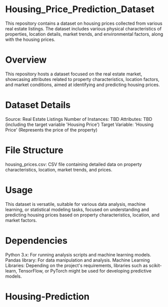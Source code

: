 # Housing_Price_Prediction_Dataset
This repository contains a dataset on housing prices collected from various real estate listings. The dataset includes various physical characteristics of properties, location details, market trends, and environmental factors, along with the housing prices.

# Overview
This repository hosts a dataset focused on the real estate market, showcasing attributes related to property characteristics, location factors, and market conditions, aimed at identifying and predicting housing prices.

# Dataset Details
Source: Real Estate Listings
Number of Instances: TBD
Attributes: TBD (including the target variable 'Housing Price')
Target Variable: 'Housing Price' (Represents the price of the property)

# File Structure
housing_prices.csv: CSV file containing detailed data on property characteristics, location, market trends, and prices.

# Usage
This dataset is versatile, suitable for various data analysis, machine learning, or statistical modeling tasks, focused on understanding and predicting housing prices based on property characteristics, location, and market factors.

# Dependencies
Python 3.x: For running analysis scripts and machine learning models.
Pandas library: For data manipulation and analysis.
Machine Learning Libraries: Depending on the project's requirements, libraries such as scikit-learn, TensorFlow, or PyTorch might be used for developing predictive models.
# Housing-Prediction
